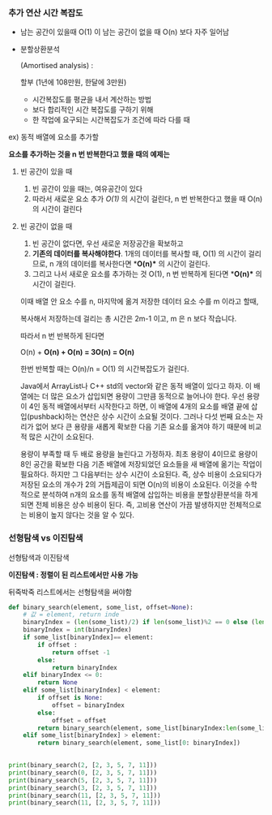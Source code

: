 ### 추가 연산 시간 복잡도

- 남는 공간이 있을때 O(1) 이 남는 공간이 없을 때 O(n) 보다 자주 일어남

- 분할상환분석

  (Amortised analysis) : 

  할부 (1년에 108만원, 한달에 3만원)

  - 시간복잡도를 평균을 내서 계산하는 방법
  - 보다 합리적인 시간 복잡도를 구하기 위해
  - 한 작업에 요구되는 시간복잡도가 조건에 따라 다를 때

ex) 동적 배열에 요소를 추가할

**요소를 추가하는 것을 n 번 반복한다고 했을 때의 예제는**

1. 빈 공간이 있을 때

   1. 빈 공간이 있을 때는, 여유공간이 있다
   2. 따라서 새로운 요소 추가 *O(1)* 의 시간이 걸린다, n 번 반복한다고 했을 때 O(n)의 시간이 걸린다

2. 빈 공간이 없을 때

   1. 빈 공간이 없다면, 우선 새로운 저장공간을 확보하고
   2. **기존의 데이터를 복사해야한다**. 1개의 데이터를 복사할 때, O(1) 의 시간이 걸리므로, n 개의 데이터를 복사한다면 ***O(n)\*** 의 시간이 걸린다.
   3. 그리고 나서 새로운 요소를 추가하는 것 O(1), n 번 반복하게 된다면 ***O(n)\*** 의 시간이 걸린다.

   이때 배열 안 요소 수를 n, 마지막에 옮겨 저장한 데이터 요소 수를 m 이라고 할때,

   복사해서 저장하는데 걸리는 총 시간은 2m-1 이고, m 은 n 보다 작습니다.

   따라서 n 번 반복하게 된다면

   O(n) + **O(n) + O(n) = 3O(n) = O(n)**

   한번 반복할 때는 O(n)/n = O(1) 의 시간복잡도가 걸린다.

   Java에서 ArrayList나 C++ std의 vector와 같은 동적 배열이 있다고 하자. 이 배열에는 더 많은 요소가 삽입되면 용량이 그만큼 동적으로 늘어나야 한다. 우선 용량이 4인 동적 배열에서부터 시작한다고 하면, 이 배열에 4개의 요소를 배열 끝에 삽입(pushback)하는 연산은 상수 시간이 소요될 것이다. 그러나 다섯 번째 요소는 자리가 없어 보다 큰 용량을 새롭게 확보한 다음 기존 요소를 옮겨야 하기 때문에 비교적 많은 시간이 소요된다.

   용량이 부족할 때 두 배로 용량을 늘린다고 가정하자. 최초 용량이 4이므로 용량이 8인 공간을 확보한 다음 기존 배열에 저장되었던 요소들을 새 배열에 옮기는 작업이 필요하다. 하지만 그 다음부터는 상수 시간이 소요된다. 즉, 상수 비용이 소요되다가 저장된 요소의 개수가 2의 거듭제곱이 되면 O(n)의 비용이 소요된다. 이것을 수학적으로 분석하여 n개의 요소를 동적 배열에 삽입하는 비용을 분할상환분석을 하게 되면 전체 비용은 상수 비용이 된다. 즉, 고비용 연산이 가끔 발생하지만 전체적으로는 비용이 높지 않다는 것을 알 수 있다.





### 선형탐색 vs 이진탐색

선형탐색과 이진탐색



**이진탐색 : 정렬이 된 리스트에서만 사용 가능**

뒤죽박죽 리스트에서는 선형탐색을 써야함





````python
def binary_search(element, some_list, offset=None):
    # 값 = element, return inde
    binaryIndex = (len(some_list)/2) if len(some_list)%2 == 0 else (len(some_list)/2) -0.5
    binaryIndex = int(binaryIndex)
    if some_list[binaryIndex]== element:
        if offset :
            return offset -1
        else:
            return binaryIndex
    elif binaryIndex <= 0:
        return None
    elif some_list[binaryIndex] < element:
        if offset is None:
            offset = binaryIndex
        else:
            offset = offset
        return binary_search(element, some_list[binaryIndex:len(some_list)], offset+binaryIndex)
    elif some_list[binaryIndex] > element:
        return binary_search(element, some_list[0: binaryIndex])
        

print(binary_search(2, [2, 3, 5, 7, 11]))
print(binary_search(0, [2, 3, 5, 7, 11]))
print(binary_search(5, [2, 3, 5, 7, 11]))
print(binary_search(3, [2, 3, 5, 7, 11]))
print(binary_search(11, [2, 3, 5, 7, 11]))
print(binary_search(11, [2, 3, 5, 7, 11]))
````

